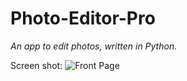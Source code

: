 # Photo-Editor-Pro
*An app to edit photos, written in Python.*

Screen shot:
![Front Page](http://github.com/Sam-prog677/Photo-Editer-Pro/ "Front Page")
